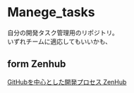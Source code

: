 # Manege_tasks
自分の開発タスク管理用のリポジトリ。  
いずれチームに適応してもいいかも、

##  form Zenhub
[GitHubを中心とした開発プロセス ZenHub](https://qiita.com/suzuki-hoge/items/f02b6752d8876ba6e114)
